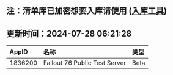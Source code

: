 ## 注：清单库已加密想要入库请使用 ([入库工具](https://github.com/BlankTMing/ManifestAutoUpdate/releases))

## 更新时间：2024-07-28 06:21:28
| AppID | 名称 | 类型  |
| :-------------------- | :----------------------------- | :----------- |
| 1836200 | Fallout 76 Public Test Server| Beta |
